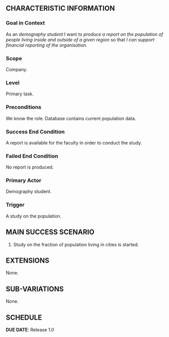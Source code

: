 ## CHARACTERISTIC INFORMATION

### Goal in Context

As an *demography student* I want *to produce a report on the population of people living inside and outside of a given region* so that *I can support financial reporting of the organisation.*

### Scope

Company.

### Level

Primary task.

### Preconditions

We know the role.  Database contains current population data.

### Success End Condition

A report is available for the faculty in order to conduct the study.

### Failed End Condition

No report is produced.

### Primary Actor

Demography student.

### Trigger

A study on the population.

## MAIN SUCCESS SCENARIO

1. Study on the fraction of population living in cities is started.

## EXTENSIONS
None.

## SUB-VARIATIONS

None.

## SCHEDULE

**DUE DATE**: Release 1.0
